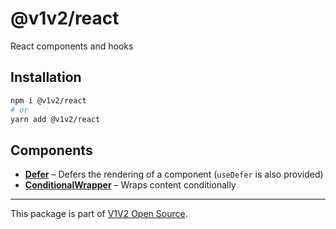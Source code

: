 # @v1v2/react

React components and hooks

## Installation

```sh
npm i @v1v2/react
# or
yarn add @v1v2/react
```

## Components

- [**Defer**](src/Defer#readme) – Defers the rendering of a component (`useDefer` is also provided)
- [**ConditionalWrapper**](src/ConditionalWrapper#readme) – Wraps content conditionally

---

This package is part of [V1V2 Open Source](https://github.com/v1v2/v1v2).
